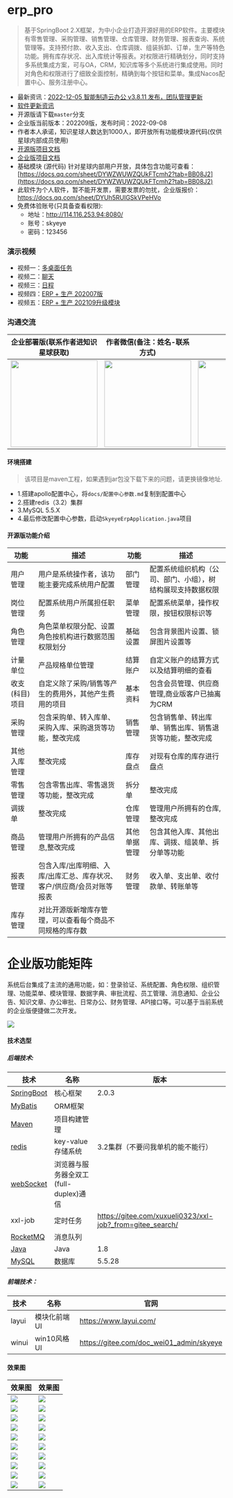 # erp_pro

> 基于SpringBoot 2.X框架，为中小企业打造开源好用的ERP软件。主要模块有零售管理、采购管理、销售管理、仓库管理、财务管理、报表查询、系统管理等。支持预付款、收入支出、仓库调拨、组装拆卸、订单，生产等特色功能。拥有库存状况、出入库统计等报表。对权限进行精确划分，同时支持多系统集成方案，可与OA，CRM，知识库等多个系统进行集成使用。同时对角色和权限进行了细致全面控制，精确到每个按钮和菜单。集成Nacos配置中心、服务注册中心。

- 最新资讯：[2022-12-05 智能制造云办公 v3.8.11 发布，团队管理更新](https://www.oschina.net/news/220544)
- [软件更新资讯](https://gitee.com/doc_wei01/skyeye/blob/company_server/HISTORY_UPDATE.md)
- 开源版请下载`master`分支
- 企业版当前版本：202209版，发布时间：2022-09-08
- 作者本人承诺，知识星球人数达到1000人，即开放所有功能模块源代码(仅供星球内部成员使用)
- [开源版项目文档](https://gitee.com/doc_wei01/skyeye/blob/company_server/%E9%A1%B9%E7%9B%AE%E6%96%87%E6%A1%A3.md)
- [企业版项目文档](https://gitee.com/doc_wei01/skyeye/blob/company_server/%E4%BC%81%E4%B8%9A%E7%89%88%E9%A1%B9%E7%9B%AE%E6%96%87%E6%A1%A3.md)
- 基础模块 (源代码) 针对星球内部用户开放，具体包含功能可查看：[https://docs.qq.com/sheet/DYWZWUWZQUkFTcmh2?tab=BB08J2](https://docs.qq.com/sheet/DYWZWUWZQUkFTcmh2?tab=BB08J2)
- 此软件为个人软件，暂不能开发票，需要发票的勿扰，企业版报价：https://docs.qq.com/sheet/DYUh5RUlGSkVPeHVo
- 免费体验账号(只具备查看权限):
  - 地址：http://114.116.253.94:8080/
  - 账号：skyeye
  - 密码：123456

### 演示视频

- 视频一：[多桌面任务](https://www.bilibili.com/video/BV1yb41127oB/)
- 视频二：[聊天](https://www.bilibili.com/video/BV11b41127FV)
- 视频三：[日程](https://www.bilibili.com/video/BV1vb411i75M)
- 视频四：[ERP + 生产 202007版](https://www.bilibili.com/video/BV1yA411e7mm)
- 视频五：[ERP + 生产 202109升级模块](https://www.bilibili.com/video/BV1vR4y1p7ka)

### 沟通交流

|                企业部署版(联系作者进知识星球获取)                 |             作者微信(备注：姓名-联系方式)             | QQ群 | 微信公众号(获取资料) |
|:-------------------------------------------------:|:------------------------------------------------:|:--------------------------:|:--------------------------:|
| <img src="https://gitee.com/doc_wei01/skyeye/raw/company_server/images/mindMap/知识星球.png" width="200px"> | <img src="https://gitee.com/doc_wei01/skyeye/raw/company_server/images/mindMap/微信.jpg" width="200px"> | <img src="https://gitee.com/doc_wei01/skyeye/raw/company_server/images/mindMap/Skyeye智能制造云办公官方①群群二维码.png" width="200px"> | <img src="https://gitee.com/doc_wei01/skyeye/raw/company_server/images/mindMap/微信公众号.jpg" width="200px"> |

#### 环境搭建

> 该项目是maven工程，如果遇到jar包没下载下来的问题，请更换镜像地址.

- 1.搭建apollo配置中心，将`docs/配置中心参数.md`复制到配置中心
- 2.搭建redis（3.2）集群
- 3.MySQL 5.5.X
- 4.最后修改配置中心参数，启动`SkyeyeErpApplication.java`项目

#### 开源版功能介绍

| 功能        | 描述                                    | 功能     | 描述                             |
|-----------|---------------------------------------|--------|--------------------------------|
| 用户管理      | 用户是系统操作者，该功能主要完成系统用户配置                | 部门管理   | 配置系统组织机构（公司、部门、小组），树结构展现支持数据权限 |
| 岗位管理      | 配置系统用户所属担任职务                          | 菜单管理   | 配置系统菜单，操作权限，按钮权限标识等            |
| 角色管理      | 角色菜单权限分配、设置角色按机构进行数据范围权限划分            | 基础设置   | 包含背景图片设置、锁屏图片设置等               |
| 计量单位      | 产品规格单位管理                              | 结算账户   | 自定义账户的结算方式以及结算明细的查看            |
| 收支(科目)项目 | 自定义除了采购/销售等产生的费用外，其他产生费用的项目           | 基本资料   | 包含会员管理、供应商管理,商业版客户已抽离为CRM      |
| 采购管理      | 包含采购单、转入库单、采购入库、采购退货等功能，整改完成          | 销售管理   | 包含销售单、转出库单、销售出库、销售退货等功能，整改完成   |
| 其他入库管理    | 整改完成                                  | 库存盘点   | 对现有仓库的库存进行盘点                   |
| 零售管理      | 包含零售出库、零售退货等功能，整改完成                   | 拆分单    | 整改完成                           |
| 调拨单       | 整改完成                                  | 仓库管理   | 管理用户所拥有的仓库,整改完成                |
| 商品管理      | 管理用户所拥有的产品信息,整改完成                     | 其他单据管理 | 包含其他入库、其他出库、调拨、组装单、拆分单等功能      |
| 报表管理      | 包含入库/出库明细、入库/出库汇总、库存状况、客户/供应商/会员对账等报表 | 财务管理   | 收入单、支出单、收付款单、转账单等              |
| 库存管理      | 对比开源版新增库存管理，可以查看每个商品不同规格的库存数          |    |                   |


# 企业版功能矩阵

系统后台集成了主流的通用功能，如：登录验证、系统配置、角色权限、组织管理、功能菜单、模块管理、数据字典、审批流程、员工管理、消息通知、企业公告、知识文章、办公审批、日常办公、财务管理、API接口等。可以基于当前系统的企业版便捷做二次开发。

![](https://gitee.com/doc_wei01/skyeye/raw/company_server/images/mindMap/Skyeye智能制造云办公.png)

#### 技术选型

##### 后端技术:

技术|名称|版本
---|---|---
[SpringBoot](http://spring.io/projects/spring-boot)|核心框架|2.0.3
[MyBatis](http://www.mybatis.org/mybatis-3/zh/index.html)|ORM框架
[Maven](http://maven.apache.org/)|项目构建管理|
[redis](https://redis.io/)|key-value存储系统|3.2集群（不要问我单机的能不能行）
[webSocket](http://www.runoob.com/html/html5-websocket.html)|浏览器与服务器全双工(full-duplex)通信|
xxl-job|定时任务|https://gitee.com/xuxueli0323/xxl-job?_from=gitee_search/
[RocketMQ](https://rocketmq.apache.org/dowloading/releases/)|消息队列|
[Java]()|Java|1.8
[MySQL]()|数据库|5.5.28

##### 前端技术：

|技术|名称| 官网                                       |
|---|---|------------------------------------------|
|layui|模块化前端UI| https://www.layui.com/                   |
|winui|win10风格UI| https://gitee.com/doc_wei01_admin/skyeye |

#### 效果图

| 效果图                                    | 效果图                                |
|----------------------------------------|------------------------------------|
| ![](https://gitee.com/doc_wei01/skyeye/raw/company_server/images/show/tradition/show001.png) | ![](https://gitee.com/doc_wei01/skyeye/raw/company_server/images/show/win10/show001.png) |
| ![](https://gitee.com/doc_wei01/skyeye/raw/company_server/images/show/tradition/show002.png) | ![](https://gitee.com/doc_wei01/skyeye/raw/company_server/images/show/win10/show002.png) |
| ![](https://gitee.com/doc_wei01/skyeye/raw/company_server/images/show/tradition/show003.png) | ![](https://gitee.com/doc_wei01/skyeye/raw/company_server/images/show/win10/show003.png) |
| ![](https://gitee.com/doc_wei01/skyeye/raw/company_server/images/show/tradition/show004.png) | ![](https://gitee.com/doc_wei01/skyeye/raw/company_server/images/show/win10/show004.png) |
| ![](https://gitee.com/doc_wei01/skyeye/raw/company_server/images/show/tradition/show005.png) | ![](https://gitee.com/doc_wei01/skyeye/raw/company_server/images/show/win10/show005.png) |
| ![](https://gitee.com/doc_wei01/skyeye/raw/company_server/images/show/tradition/show006.png) | ![](https://gitee.com/doc_wei01/skyeye/raw/company_server/images/show/win10/show006.png) |
| ![](https://gitee.com/doc_wei01/skyeye/raw/company_server/images/show/tradition/show007.png) | ![](https://gitee.com/doc_wei01/skyeye/raw/company_server/images/show/win10/show007.png) |
| ![](https://gitee.com/doc_wei01/skyeye/raw/company_server/images/show/tradition/show008.png) | ![](https://gitee.com/doc_wei01/skyeye/raw/company_server/images/show/win10/show008.png) |
| ![](https://gitee.com/doc_wei01/skyeye/raw/company_server/images/show/tradition/show009.png) | ![](https://gitee.com/doc_wei01/skyeye/raw/company_server/images/show/win10/show009.png) |
| ![](https://gitee.com/doc_wei01/skyeye/raw/company_server/images/show/tradition/show010.png) | ![](https://gitee.com/doc_wei01/skyeye/raw/company_server/images/show/win10/show010.png) |
